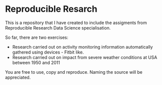 # Reproducible Resarch
This is a repository that I have created to include the assigments from Reproducible Research Data Science specialisation.

So far, there are two exercises:
* Research carried out on activity monitoring information automatically gathered using devices - Fitbit like.
* Research carried out on impact from severe weather conditions at USA between 1950 and 2011

You are free to use, copy and reproduce. Naming the source will be appreciated.
